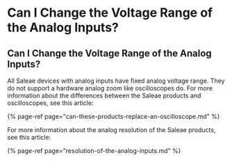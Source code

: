 # Can I Change the Voltage Range of the Analog Inputs?

## Can I Change the Voltage Range of the Analog Inputs?

All Saleae devices with analog inputs have fixed analog voltage range. They do not support a hardware analog zoom like oscilloscopes do. For more information about the differences between the Saleae products and oscilloscopes, see this article:

{% page-ref page="can-these-products-replace-an-oscilloscope.md" %}

For more information about the analog resolution of the Saleae products, see this article:

{% page-ref page="resolution-of-the-analog-inputs.md" %}



